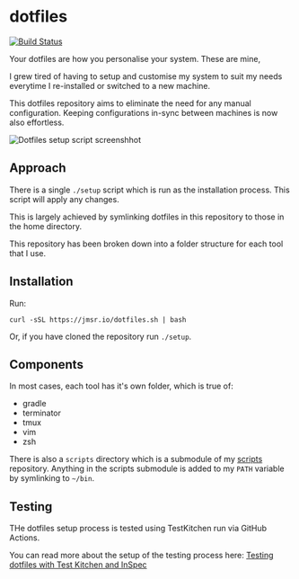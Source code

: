 # dotfiles
[![Build Status](https://travis-ci.org/jamesridgway/dotfiles.svg?branch=master)](https://travis-ci.org/jamesridgway/dotfiles)

Your dotfiles are how you personalise your system. These are mine,

I grew tired of having to setup and customise my system to suit my needs everytime I re-installed or switched to a new machine.

This dotfiles repository aims to eliminate the need for any manual configuration. Keeping configurations in-sync between machines is now also effortless.

![Dotfiles setup script screenshhot](https://files.jamesridgway.co.uk/dotfiles.gif)

## Approach
There is a single `./setup` script which is run as the installation process. This script will apply any changes.

This is largely achieved by symlinking dotfiles in this repository to those in the home directory.

This repository has been broken down into a folder structure for each tool that I use.

## Installation
Run:

    curl -sSL https://jmsr.io/dotfiles.sh | bash

Or, if you have cloned the repository run `./setup`.

## Components
In most cases, each tool has it's own folder, which is true of:
* gradle
* terminator
* tmux
* vim
* zsh

There is also a `scripts` directory which is a submodule of my [scripts](https://github.com/jamesridgway/scripts) repository. Anything in the scripts submodule is added to my `PATH` variable by symlinking to `~/bin`.

## Testing
THe dotfiles setup process is tested using TestKitchen run via GitHub Actions.

You can read more about the setup of the testing process here: [Testing dotfiles with Test Kitchen and InSpec](https://www.jamesridgway.co.uk/testing-dotfiles-with-test-kitchen-and-inspec/)
